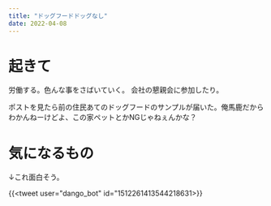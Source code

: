 ```yaml
---
title: "ドッグフードドッグなし"
date: 2022-04-08
---
```


# 起きて
労働する。色んな事をさばいていく。
会社の懇親会に参加したり。

ポストを見たら前の住民あてのドッグフードのサンプルが届いた。俺馬鹿だからわかんねーけどよ、この家ペットとかNGじゃねぇんかな？
# 気になるもの
↓これ面白そう。

{{<tweet user="dango_bot" id="1512261413544218631>}}